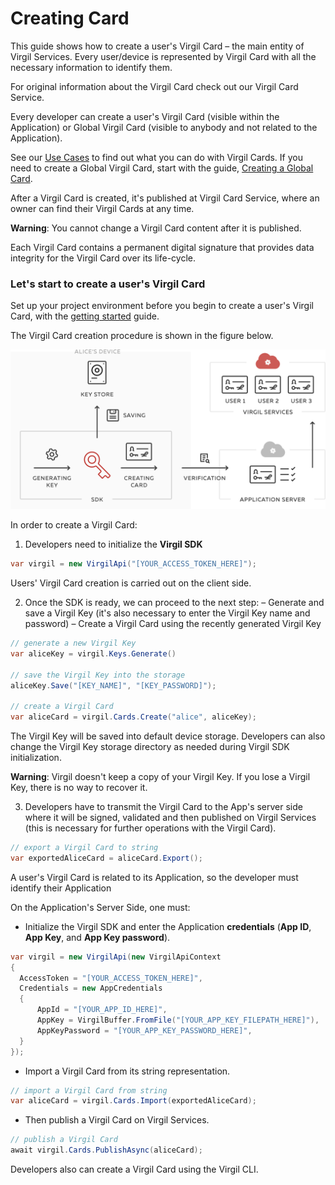 # Creating Card

This guide shows how to create a user's Virgil Card – the main entity of Virgil Services. Every user/device is represented by Virgil Card with all the necessary information to identify them.

For original information about the Virgil Card check out our Virgil Card Service.

Every developer can create a user's Virgil Card (visible within the Application) or Global Virgil Card (visible to anybody and not related to the Application).

See our [Use Cases](/docs/get-started) to find out what you can do with Virgil Cards. If you need to create a Global Virgil Card, start with the guide, [Creating a Global Card](/docs/guides/virgil-card/creating-global-card.md).

After a Virgil Card is created, it's published at Virgil Card Service, where an owner can find their Virgil Cards at any time.

**Warning**: You cannot change a Virgil Card content after it is published.

Each Virgil Card contains a  permanent digital signature that provides data integrity for the Virgil Card over its life-cycle.



### Let's start to create a user's Virgil Card

Set up your project environment before you begin to create a user's Virgil Card, with the [getting started](/docs/guides/configuration/client-configuration.md) guide.


The Virgil Card creation procedure is shown in the figure below.

![Virgil Card Generation](/docs/img/Card_introduct.png "Create Virgil Card")


In order to create a Virgil Card:

1. Developers need to initialize the **Virgil SDK**

  ```cs
  var virgil = new VirgilApi("[YOUR_ACCESS_TOKEN_HERE]");
  ```

Users' Virgil Card creation is carried out on the client side.

2. Once the SDK is ready, we can proceed to the next step:
  – Generate and save a Virgil Key (it's also necessary to enter the Virgil Key name and password)
  – Create a Virgil Card using the recently generated Virgil Key


  ```cs
  // generate a new Virgil Key
  var aliceKey = virgil.Keys.Generate()

  // save the Virgil Key into the storage
  aliceKey.Save("[KEY_NAME]", "[KEY_PASSWORD]");

  // create a Virgil Card
  var aliceCard = virgil.Cards.Create("alice", aliceKey);
  ```

The Virgil Key will be saved into default device storage. Developers can also change the Virgil Key storage directory as needed during Virgil SDK initialization.

**Warning**: Virgil doesn't keep a copy of your Virgil Key. If you lose a Virgil Key, there is no way to recover it.

3. Developers have to transmit the Virgil Card to the App's server side where it will be signed, validated and then published on Virgil Services (this is necessary for further operations with the Virgil Card).

```cs
// export a Virgil Card to string
var exportedAliceCard = aliceCard.Export();
```

A user's Virgil Card is related to its Application, so the developer must identify their Application

On the Application's Server Side, one must:

 - Initialize the Virgil SDK and enter the Application **credentials** (**App ID**, **App Key**, and **App Key password**).

 ```cs
 var virgil = new VirgilApi(new VirgilApiContext
 {
   AccessToken = "[YOUR_ACCESS_TOKEN_HERE]",
   Credentials = new AppCredentials
   {
       AppId = "[YOUR_APP_ID_HERE]",
       AppKey = VirgilBuffer.FromFile("[YOUR_APP_KEY_FILEPATH_HERE]"),
       AppKeyPassword = "[YOUR_APP_KEY_PASSWORD_HERE]",
   }
 });
 ```

-  Import a Virgil Card from its string representation.

```cs
// import a Virgil Card from string
var aliceCard = virgil.Cards.Import(exportedAliceCard);
```

-  Then publish a Virgil Card on Virgil Services.

```cs
// publish a Virgil Card
await virgil.Cards.PublishAsync(aliceCard);
```

Developers also can create a Virgil Card using the Virgil CLI.
